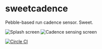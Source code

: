 # sweetcadence

Pebble-based run cadence sensor. Sweet.

![Splash screen](http://i.imgur.com/ngWtVjR.png)
![Cadence sensing screen](http://i.imgur.com/DqO2yJy.png)

[![Circle CI](https://circleci.com/gh/andrewhao/sweetcadence.svg?style=svg)](https://circleci.com/gh/andrewhao/sweetcadence)
